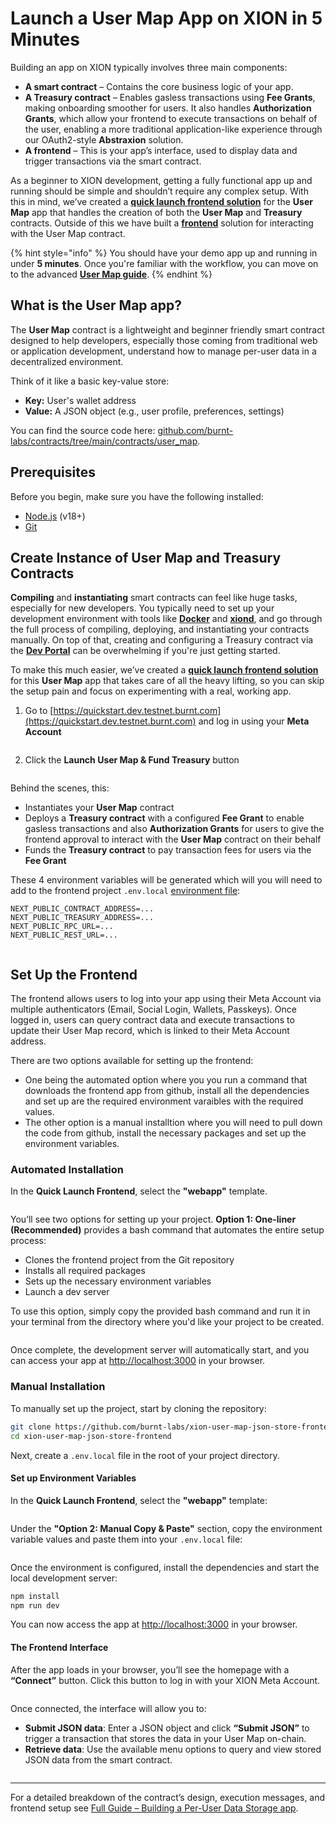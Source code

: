 # Launch a User Map App on XION in 5 Minutes

Building an app on XION typically involves three main components:

* **A smart contract** – Contains the core business logic of your app.
* **A Treasury contract** – Enables gasless transactions using **Fee Grants**, making onboarding smoother for users. It also handles **Authorization Grants**, which allow your frontend to execute transactions on behalf of the user, enabling a more traditional application-like experience through our OAuth2-style **Abstraxion** solution.
* **A frontend** – This is your app’s interface, used to display data and trigger transactions via the smart contract.

As a beginner to XION development, getting a fully functional app up and running should be simple and shouldn’t require any complex setup. With this in mind, we’ve created a [**quick launch frontend solution**](https://quickstart.dev.testnet.burnt.com) for the **User Map** app that handles the creation of both the **User Map** and **Treasury** contracts. Outside of this we have built a [**frontend**](https://github.com/burnt-labs/xion-user-map-json-store-frontend) solution for interacting with the User Map contract.

{% hint style="info" %}
You should have your demo app up and running in under **5 minutes**. Once you're familiar with the workflow, you can move on to the advanced [**User Map guide**](../../learn-and-build/use-cases/building-a-per-user-data-storage-dapp.md).
{% endhint %}

## What is the User Map app?

The **User Map** contract is a lightweight and beginner friendly smart contract designed to help developers, especially those coming from traditional web or application development, understand how to manage per-user data in a decentralized environment.

Think of it like a basic key-value store:

* **Key:** User's wallet address
* **Value:** A JSON object (e.g., user profile, preferences, settings)

You can find the source code here: [github.com/burnt-labs/contracts/tree/main/contracts/user\_map](https://github.com/burnt-labs/contracts/tree/main/contracts/user_map).

## Prerequisites

Before you begin, make sure you have the following installed:

* [Node.js](https://nodejs.org) (v18+)
* [Git](https://git-scm.com)

## Create Instance of User Map and Treasury Contracts

**Compiling** and **instantiating** smart contracts can feel like huge tasks, especially for new developers. You typically need to set up your development environment with tools like [**Docker**](https://docs.burnt.com/xion/developers/xion-quick-start/setup-local-environment/installation-prerequisites-setup-local-environment#docker) and [**xiond**](https://docs.burnt.com/xion/developers/xion-quick-start/setup-local-environment/installation-prerequisites-setup-local-environment#xiond), and go through the full process of compiling, deploying, and instantiating your contracts manually. On top of that, creating and configuring a Treasury contract via the [**Dev Portal**](https://dev.testnet.burnt.com) can be overwhelming if you're just getting started.

To make this much easier, we’ve created a [**quick launch frontend solution**](https://quickstart.dev.testnet.burnt.com) for this **User Map** app that takes care of all the heavy lifting, so you can skip the setup pain and focus on experimenting with a real, working app.

1. Go to [https://quickstart.dev.testnet.burnt.com](https://quickstart.dev.testnet.burnt.com) and log in using your **Meta Account**

<figure><img src="../../../.gitbook/assets/image (81).png" alt=""><figcaption></figcaption></figure>

2. Click the **Launch User Map & Fund Treasury** button

<figure><img src="../../../.gitbook/assets/image (78).png" alt=""><figcaption></figcaption></figure>

Behind the scenes, this:

* Instantiates your **User Map** contract
* Deploys a **Treasury contract** with a configured **Fee Grant** to enable gasless transactions and also **Authorization Grants** for users to give the frontend approval to interact with the **User Map** contract on their behalf
* Funds the **Treasury contract** to pay transaction fees for users via the **Fee Grant**

These 4 environment variables will be generated which will you will need to add to the frontend project `.env.local` [environment file](launch-a-user-map-dapp-on-xion-in-5-minutes.md#set-up-environment-variables):

```env
NEXT_PUBLIC_CONTRACT_ADDRESS=...
NEXT_PUBLIC_TREASURY_ADDRESS=...
NEXT_PUBLIC_RPC_URL=...
NEXT_PUBLIC_REST_URL=...
```

<figure><img src="../../../.gitbook/assets/image (66).png" alt=""><figcaption></figcaption></figure>

## Set Up the Frontend

The frontend allows users to log into your app using their Meta Account via multiple authenticators (Email, Social Login, Wallets, Passkeys). Once logged in, users can query contract data and execute transactions to update their User Map record, which is linked to their Meta Account address.

There are two options available for setting up the frontend:

* One being the automated option where you you run a command that downloads the frontend app from github, install all the dependencies and set up are the required environment varaibles with the required values.
* The other option is a manual installtion where you will need to pull down the code from github, install the necessary packages and set up the environment variables.

### Automated Installation

In the **Quick Launch Frontend**, select the **"webapp"** template.

<figure><img src="../../../.gitbook/assets/image (80).png" alt=""><figcaption></figcaption></figure>

You’ll see two options for setting up your project. **Option 1: One-liner (Recommended)** provides a bash command that automates the entire setup process:

* Clones the frontend project from the Git repository
* Installs all required packages
* Sets up the necessary environment variables
* Launch a dev server

To use this option, simply copy the provided bash command and run it in your terminal from the directory where you'd like your project to be created.

<figure><img src="../../../.gitbook/assets/image (74).png" alt=""><figcaption></figcaption></figure>

Once complete, the development server will automatically start, and you can access your app at [http://localhost:3000](http://localhost:3000) in your browser.

### Manual Installation

To manually set up the project, start by cloning the repository:

```bash
git clone https://github.com/burnt-labs/xion-user-map-json-store-frontend
cd xion-user-map-json-store-frontend
```

Next, create a `.env.local` file in the root of your project directory.

#### Set up Environment Variables

In the **Quick Launch Frontend**, select the **"webapp"** template:

<figure><img src="../../../.gitbook/assets/image (80).png" alt=""><figcaption></figcaption></figure>

Under the **"Option 2: Manual Copy & Paste"** section, copy the environment variable values and paste them into your `.env.local` file:

<figure><img src="../../../.gitbook/assets/image (79).png" alt=""><figcaption></figcaption></figure>

Once the environment is configured, install the dependencies and start the local development server:

```bash
npm install
npm run dev
```

You can now access the app at [http://localhost:3000](http://localhost:3000) in your browser.

#### The Frontend Interface

After the app loads in your browser, you’ll see the homepage with a **“Connect”** button. Click this button to log in with your XION Meta Account.

<figure><img src="../../../.gitbook/assets/image (67).png" alt=""><figcaption></figcaption></figure>

Once connected, the interface will allow you to:

* **Submit JSON data**: Enter a JSON object and click **“Submit JSON”** to trigger a transaction that stores the data in your User Map on-chain.
* **Retrieve data**: Use the available menu options to query and view stored JSON data from the smart contract.

<figure><img src="../../../.gitbook/assets/image (69).png" alt=""><figcaption></figcaption></figure>

***

For a detailed breakdown of the contract’s design, execution messages, and frontend setup see [Full Guide – Building a Per-User Data Storage app](https://docs.burnt.com/xion/developers/learn-and-build/use-cases/building-a-per-user-data-storage-dapp).
